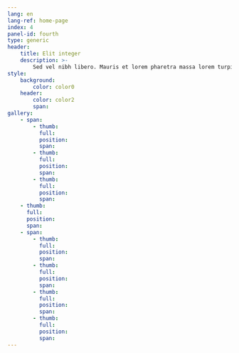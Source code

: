 ```yaml
---
lang: en
lang-ref: home-page
index: 4
panel-id: fourth
type: generic
header:
    title: Elit integer
    description: >-
        Sed vel nibh libero. Mauris et lorem pharetra massa lorem turpis congue pulvinar. Vivamus sed feugiat finibus. Duis amet bibendum amet sed. Duis mauris ex, dapibus sed ligula tempus volutpat magna etiam.
style:
    background:
        color: color0
    header:
        color: color2
        span:
gallery:
    - span:
        - thumb:
          full:
          position:
          span:
        - thumb:
          full:
          position:
          span:
        - thumb:
          full:
          position:
          span:
    - thumb:
      full:
      position:
      span:
    - span:
        - thumb:
          full:
          position:
          span:
        - thumb:
          full:
          position:
          span:
        - thumb:
          full:
          position:
          span:
        - thumb:
          full:
          position:
          span:
---
```

<div class="gallery">
    <div class="group span-3">
        <a href="{{ 'assets/images/content/drone.jpg' | absolute_url }}" class="image filtered span-3" data-position="bottom"><img class="lazy-loading" src="{{ 'assets/images/placeholder/drone.jpg' | absolute_url }}" data-src="{{ 'assets/images/content/drone.jpg' | absolute_url }}" alt="" /></a>
        <a href="{{ 'assets/images/content/mars_jezero-crater.jpg' | absolute_url }}" class="image filtered span-1-5" data-position="center"><img class="lazy-loading" src="{{ 'assets/images/placeholder/mars_jezero-crater.jpg' | absolute_url }}" data-src="{{ 'assets/images/content/mars_jezero-crater.jpg' | absolute_url }}" alt="" /></a>
        <a href="{{ 'assets/images/content/gpim.jpg' | absolute_url }}" class="image filtered span-1-5" data-position="bottom"><img class="lazy-loading" src="{{ 'assets/images/placeholder/gpim.jpg' | absolute_url }}" data-src="{{ 'assets/images/content/gpim.jpg' | absolute_url }}" alt="" /></a>
    </div>
    <a href="{{ 'assets/images/content/saturn_testing.jpg' | absolute_url }}" class="image filtered span-2-5" data-position="top"><img class="lazy-loading" src="{{ 'assets/images/placeholder/saturn_testing.jpg' | absolute_url }}" data-src="{{ 'assets/images/content/saturn_testing.jpg' | absolute_url }}" alt="" /></a>
    <div class="group span-4-5">
        <a href="{{ 'assets/images/content/hr-9024_cme.jpg' | absolute_url }}" class="image filtered span-3" data-position="center"><img class="lazy-loading" src="{{ 'assets/images/placeholder/hr-9024_cme.jpg' | absolute_url }}" data-src="{{ 'assets/images/content/hr-9024_cme.jpg' | absolute_url }}" alt="" /></a>
        <a href="{{ 'assets/images/content/jupiter_abyss.jpg' | absolute_url }}" class="image filtered span-1-5" data-position="center"><img class="lazy-loading" src="{{ 'assets/images/placeholder/jupiter_abyss.jpg' | absolute_url }}" data-src="{{ 'assets/images/content/jupiter_abyss.jpg' | absolute_url }}" alt="" /></a>
        <a href="{{ 'assets/images/content/ngc-6543.jpg' | absolute_url }}" class="image filtered span-1-5" data-position="bottom"><img class="lazy-loading" src="{{ 'assets/images/placeholder/ngc-6543.jpg' | absolute_url }}" data-src="{{ 'assets/images/content/ngc-6543.jpg' | absolute_url }}" alt="" /></a>
        <a href="{{ 'assets/images/content/ngc-3169.jpg' | absolute_url }}" class="image filtered span-3" data-position="top"><img class="lazy-loading" src="{{ 'assets/images/placeholder/ngc-3169.jpg' | absolute_url }}" data-src="{{ 'assets/images/content/ngc-3169.jpg' | absolute_url }}" alt="" /></a>
    </div>
    <a href="{{ 'assets/images/content/sls-core_staging.jpg' | absolute_url }}" class="image filtered span-2-5" data-position="right"><img class="lazy-loading" src="{{ 'assets/images/placeholder/sls-core_staging.jpg' | absolute_url }}" data-src="{{ 'assets/images/content/sls-core_staging.jpg' | absolute_url }}" alt="" /></a>
</div>
